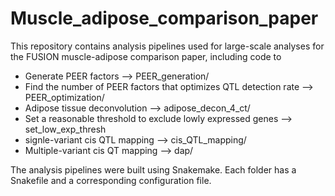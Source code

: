 # Muscle_adipose_comparison_paper
This repository contains analysis pipelines used for large-scale analyses for the FUSION muscle-adipose comparison paper, including code to 
- Generate PEER factors --> PEER_generation/
- Find the number of PEER factors that optimizes QTL detection rate --> PEER_optimization/
- Adipose tissue deconvolution --> adipose_decon_4_ct/
- Set a reasonable threshold to exclude lowly expressed genes --> set_low_exp_thresh
- signle-variant cis QTL mapping --> cis_QTL_mapping/
- Multiple-variant cis QT mapping --> dap/

The analysis pipelines were built using Snakemake. Each folder has a Snakefile and a corresponding configuration file. 
